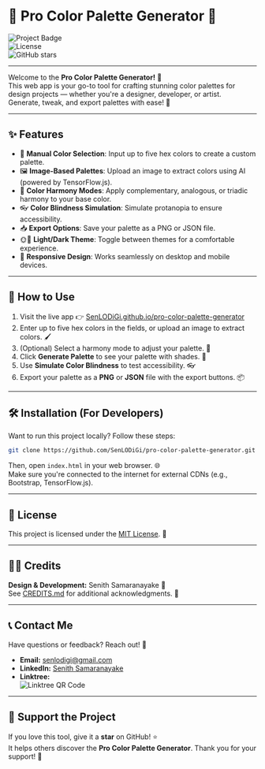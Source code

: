 
# 🎨 Pro Color Palette Generator 🌟

![Project Badge](https://img.shields.io/badge/Project-Color%20Palette%20Generator-ff69b4)  
![License](https://img.shields.io/badge/License-MIT-yellow.svg)  
![GitHub stars](https://img.shields.io/github/stars/SenLODiGi/pro-color-palette-generator?style=social)

---

Welcome to the **Pro Color Palette Generator!** 🚀  
This web app is your go-to tool for crafting stunning color palettes for design projects — whether you're a designer, developer, or artist.  
Generate, tweak, and export palettes with ease! 🎉

---

## ✨ Features

- 🎨 **Manual Color Selection**: Input up to five hex colors to create a custom palette.  
- 🖼️ **Image-Based Palettes**: Upload an image to extract colors using AI (powered by TensorFlow.js).  
- 🌈 **Color Harmony Modes**: Apply complementary, analogous, or triadic harmony to your base color.  
- 👓 **Color Blindness Simulation**: Simulate protanopia to ensure accessibility.  
- 📥 **Export Options**: Save your palette as a PNG or JSON file.  
- 🌞🌙 **Light/Dark Theme**: Toggle between themes for a comfortable experience.  
- 📱 **Responsive Design**: Works seamlessly on desktop and mobile devices.  

---

## 🚀 How to Use

1. Visit the live app 👉 [SenLODiGi.github.io/pro-color-palette-generator](https://SenLODiGi.github.io/pro-color-palette-generator)  
2. Enter up to five hex colors in the fields, or upload an image to extract colors. 🖌️  
3. (Optional) Select a harmony mode to adjust your palette. 🎨  
4. Click **Generate Palette** to see your palette with shades. 🌟  
5. Use **Simulate Color Blindness** to test accessibility. 👓  
6. Export your palette as a **PNG** or **JSON** file with the export buttons. 📦  

---

## 🛠️ Installation (For Developers)

Want to run this project locally? Follow these steps:

```bash
git clone https://github.com/SenLODiGi/pro-color-palette-generator.git
```

Then, open `index.html` in your web browser. 🌐  
Make sure you're connected to the internet for external CDNs (e.g., Bootstrap, TensorFlow.js).

---

## 📜 License

This project is licensed under the [MIT License](LICENSE). 📝

---

## 👨‍💻 Credits

**Design & Development:** Senith Samaranayake 🎨  
See [CREDITS.md](CREDITS.md) for additional acknowledgments. 🙌

---

## 📞 Contact Me

Have questions or feedback? Reach out! 📧  

- **Email:** [senlodigi@gmail.com](mailto:senlodigi@gmail.com)  
- **LinkedIn:** [Senith Samaranayake](https://www.linkedin.com/in/senith-samaranayake/)  
- **Linktree:**  
  ![Linktree QR Code](https://api.qrserver.com/v1/create-qr-code/?size=150x150&data=https://linktr.ee/senith_samaranayake)

---

## 🌟 Support the Project

If you love this tool, give it a **star** on GitHub! ⭐  
It helps others discover the **Pro Color Palette Generator**. Thank you for your support! 💖
